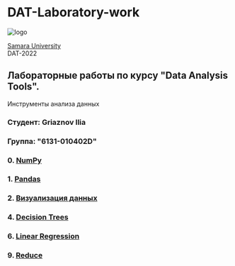 # DAT-Laboratory-work 
![logo](https://ssau.ru/pagefiles/of_docs/Firm%20blocks_left-gorizont_naimenovanie_Rus.png)

[Samara University](https://ssau.ru/) <br/>
DAT-2022
## Лабораторные работы по курсу "Data Analysis Tools". <br/>
Инструменты анализа данных <br/>
### Студент: Griaznov Ilia
### Группа: "6131-010402D"

### 0. [NumPy](https://github.com/Dark-MonkGI/Data_Analysis_Tools_SAMARA_UNIVERSITY/tree/main/0.%20NumPy)
### 1. [Pandas](https://github.com/Dark-MonkGI/Data_Analysis_Tools_SAMARA_UNIVERSITY/tree/main/1.%20Pandas)
### 2. [Визуализация данных](https://github.com/Dark-MonkGI/Data_Analysis_Tools_SAMARA_UNIVERSITY/tree/main/2.%20%D0%92%D0%B8%D0%B7%D1%83%D0%B0%D0%BB%D0%B8%D0%B7%D0%B0%D1%86%D0%B8%D1%8F%20%D0%B4%D0%B0%D0%BD%D0%BD%D1%8B%D1%85)
### 4. [Decision Trees](https://github.com/Dark-MonkGI/Data_Analysis_Tools_SAMARA_UNIVERSITY/tree/main/4.%20Decision%20Trees)
### 6. [Linear Regression](https://github.com/Dark-MonkGI/Data_Analysis_Tools_SAMARA_UNIVERSITY/tree/main/6.%20Linear%20Regression)
### 9. [Reduce](https://github.com/Dark-MonkGI/Data_Analysis_Tools_SAMARA_UNIVERSITY/tree/main/9.%20Reduce)
